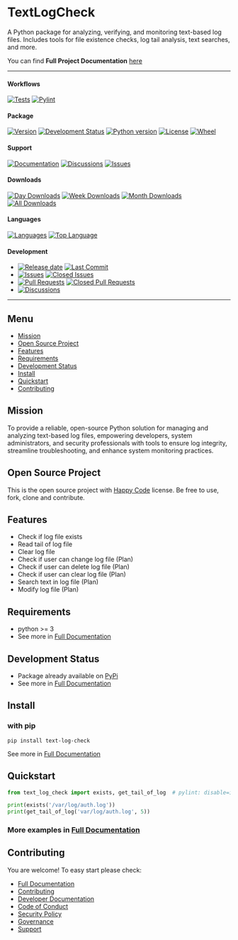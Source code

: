# TextLogCheck

A Python package for analyzing, verifying, and monitoring text-based log files. 
Includes tools for file existence checks, log tail analysis, text searches, and more. 

You can find **Full Project Documentation** [here][documentation_path]

<hr>

#### Workflows
[![Tests](https://github.com/LibSecSource/text-log-check/actions/workflows/run-tests.yml/badge.svg?branch=main)](https://github.com/LibSecSource/text-log-check/actions/workflows/run-tests.yml)
[![Pylint](https://github.com/LibSecSource/text-log-check/actions/workflows/lint.yml/badge.svg?branch=main)](https://github.com/LibSecSource/text-log-check/actions/workflows/lint.yml)

#### Package
[![Version](https://img.shields.io/pypi/v/text-log-check.svg)](https://pypi.python.org/pypi/text-log-check/)
[![Development Status](https://img.shields.io/pypi/status/text-log-check.svg)](https://pypi.python.org/pypi/text-log-check)
[![Python version](https://img.shields.io/pypi/pyversions/text-log-check.svg)](https://pypi.python.org/pypi/text-log-check/)
[![License](https://img.shields.io/pypi/l/text-log-check)](https://github.com/LibSecSource/text-log-check/blob/main/LICENSE)
[![Wheel](https://img.shields.io/pypi/wheel/text-log-check.svg)](https://pypi.python.org/pypi/text-log-check/)

#### Support
[![Documentation](https://img.shields.io/badge/docs-0094FF.svg)][documentation_path]
[![Discussions](https://img.shields.io/badge/discussions-ff0068.svg)](https://github.com/LibSecSource/text-log-check/discussions/)
[![Issues](https://img.shields.io/badge/issues-11AE13.svg)](https://github.com/LibSecSource/text-log-check/issues/)

#### Downloads
[![Day Downloads](https://img.shields.io/pypi/dd/text-log-check)](https://pepy.tech/project/text-log-check)
[![Week Downloads](https://img.shields.io/pypi/dw/text-log-check)](https://pepy.tech/project/text-log-check)
[![Month Downloads](https://img.shields.io/pypi/dm/text-log-check)](https://pepy.tech/project/text-log-check)
[![All Downloads](https://img.shields.io/pepy/dt/text-log-check)](https://pepy.tech/project/text-log-check)

#### Languages
[![Languages](https://img.shields.io/github/languages/count/LibSecSource/text-log-check)](https://github.com/LibSecSource/text-log-check)
[![Top Language](https://img.shields.io/github/languages/top/LibSecSource/text-log-check)](https://github.com/LibSecSource/text-log-check)

#### Development
- [![Release date](https://img.shields.io/github/release-date/LibSecSource/text-log-check
)](https://github.com/LibSecSource/text-log-check/releases)
[![Last Commit](https://img.shields.io/github/last-commit/LibSecSource/text-log-check/main
)](https://github.com/LibSecSource/text-log-check)
- [![Issues](https://img.shields.io/github/issues/LibSecSource/text-log-check
)](https://github.com/LibSecSource/text-log-check/issues/)
[![Closed Issues](https://img.shields.io/github/issues-closed/LibSecSource/text-log-check
)](https://github.com/LibSecSource/text-log-check/issues/)
- [![Pull Requests](https://img.shields.io/github/issues-pr/LibSecSource/text-log-check
)](https://github.com/LibSecSource/text-log-check/pulls)
[![Closed Pull Requests](https://img.shields.io/github/issues-pr-closed-raw/LibSecSource/text-log-check
)](https://github.com/LibSecSource/text-log-check/pulls)
- [![Discussions](https://img.shields.io/github/discussions/LibSecSource/text-log-check
)](https://github.com/LibSecSource/text-log-check/discussions/)

[//]: # (#### Repository Stats)

[//]: # ([![Stars]&#40;https://img.shields.io/github/stars/LibSecSource/text-log-check)

[//]: # (&#41;]&#40;https://github.com/LibSecSource/text-log-check&#41;)

[//]: # ([![Contributors]&#40;https://img.shields.io/github/contributors/LibSecSource/text-log-check)

[//]: # (&#41;]&#40;https://github.com/LibSecSource/text-log-checkgraphs/contributors&#41;)

[//]: # ([![Forks]&#40;https://img.shields.io/github/forks/LibSecSource/text-log-check)

[//]: # (&#41;]&#40;https://github.com/LibSecSource/text-log-check&#41;)

<hr>

## Menu

- [Mission](#mission)
- [Open Source Project](#open-source-project)
- [Features](#features)
- [Requirements](#requirements)
- [Development Status](#development-status)
- [Install](#install)
- [Quickstart](#quickstart)
- [Contributing](#contributing)

## Mission

To provide a reliable, open-source Python solution for managing and analyzing text-based log files, 
empowering developers, system administrators, and security professionals with tools to 
ensure log integrity, streamline troubleshooting, and enhance system monitoring practices.

## Open Source Project

This is the open source project with [Happy Code](LICENSE) license.
Be free to use, fork, clone and contribute.

## Features

- Check if log file exists
- Read tail of log file
- Clear log file
- Check if user can change log file (Plan)
- Check if user can delete log file (Plan)
- Check if user can clear log file (Plan)
- Search text in log file (Plan)
- Modify log file (Plan)


## Requirements

- python >= 3
- See more in [Full Documentation](https://libsecsource.github.io/text-log-check/about.html#requirements)

## Development Status

- Package already available on [PyPi](https://pypi.org/project/text-log-check/)
- See more in [Full Documentation](https://libsecsource.github.io/text-log-check/about.html#development-status)

## Install

### with pip

```commandline
pip install text-log-check
```

See more in [Full Documentation](https://libsecsource.github.io/text-log-check/install.html)

## Quickstart

```python
from text_log_check import exists, get_tail_of_log  # pylint: disable=import-outside-toplevel

print(exists('/var/log/auth.log'))
print(get_tail_of_log('var/log/auth.log', 5))
```

### More examples in [Full Documentation][documentation_path]

## Contributing

You are welcome! To easy start please check:
- [Full Documentation][documentation_path]
- [Contributing](CONTRIBUTING.md)
- [Developer Documentation](https://libsecsource.github.io/text-log-check/dev_documentation.html)
- [Code of Conduct](CODE_OF_CONDUCT.md)
- [Security Policy](SECURITY.md)
- [Governance](GOVERNANCE.md)
- [Support](SUPPORT.md)

[documentation_path]: https://libsecsource.github.io/text-log-check/